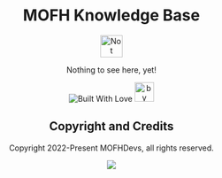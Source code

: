 <div align="center">

# MOFH Knowledge Base
<img src="https://img.shields.io/badge/NOT-READY-green.svg?style=for-the-badge&logo=github&colorA=critical" alt="Not Ready"  style="height:40px;">  

Nothing to see here, yet!

<img src="https://forthebadge.com/images/badges/built-with-love.svg" alt="Built With Love"> <img src="https://img.shields.io/badge/by-MOFHDevs-blue.svg?longcache=true&style=for-the-badge&colorA=2abbea" alt="by MOFHDevs" style="height:35px;">

## Copyright and Credits
Copyright 2022-Present MOFHDevs, all rights reserved.

<a href="https://github.com/MOFHDevs/mofh-knowledge-base/blob/master/LICENSE.md"><img src="https://img.shields.io/github/license/MOFHDevs/mofh-knowledge-base.svg?style=for-the-badge"></a>

</div>
